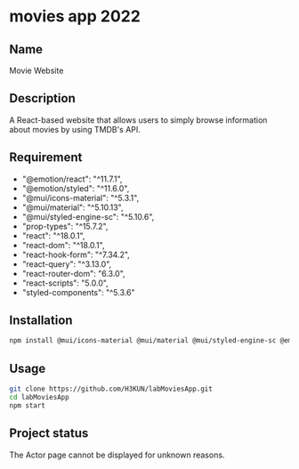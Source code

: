 # movies app 2022
## Name
Movie Website

## Description
A React-based website that allows users to simply browse information about movies by using TMDB's API.

## Requirement
* "@emotion/react": "^11.7.1",
* "@emotion/styled": "^11.6.0",
* "@mui/icons-material": "^5.3.1",
* "@mui/material": "^5.10.13",
* "@mui/styled-engine-sc": "^5.10.6",
* "prop-types": "^15.7.2",
* "react": "^18.0.1",
* "react-dom": "^18.0.1",
* "react-hook-form": "^7.34.2",
* "react-query": "^3.13.0",
* "react-router-dom": "6.3.0",
* "react-scripts": "5.0.0",
* "styled-components": "^5.3.6"

## Installation
```bash
npm install @mui/icons-material @mui/material @mui/styled-engine-sc @emotion/react @emotion/styled
```

## Usage
```bash
git clone https://github.com/H3KUN/labMoviesApp.git
cd labMoviesApp
npm start
```

## Project status
The Actor page cannot be displayed for unknown reasons.